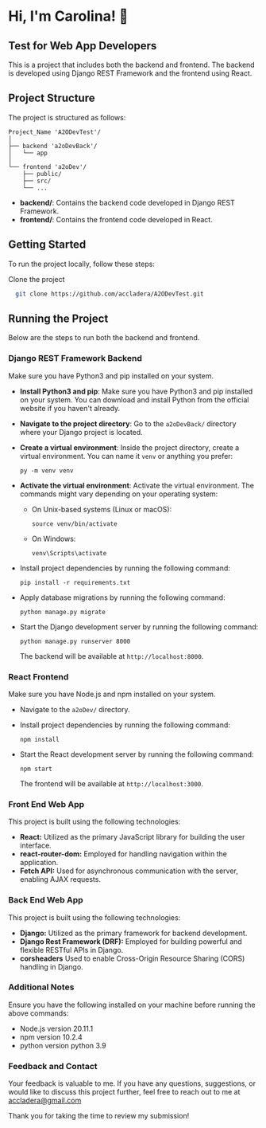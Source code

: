 
# Hi, I'm Carolina! 👋


## Test for Web App Developers

This is a project that includes both the backend and frontend. The backend is developed using Django REST Framework and the frontend using React.
## Project Structure

The project is structured as follows:

```
Project_Name 'A2ODevTest'/
│
├── backend 'a2oDevBack'/
│   └── app
│
└── frontend 'a2oDev'/
    ├── public/
    ├── src/
    └── ...
```

- **backend/**: Contains the backend code developed in Django REST Framework.
- **frontend/**: Contains the frontend code developed in React.
## Getting Started

To run the project locally, follow these steps:

Clone the project

```bash
  git clone https://github.com/accladera/A2ODevTest.git
```



## Running the Project

Below are the steps to run both the backend and frontend.


### Django REST Framework Backend

Make sure you have Python3 and pip installed on your system.
* **Install Python3 and pip**:
   Make sure you have Python3 and pip installed on your system. You can download and install Python from the official website if you haven't already.

* **Navigate to the project directory**:
   Go to the `a2oDevBack/` directory where your Django project is located.

* **Create a virtual environment**:
   Inside the project directory, create a virtual environment. You can name it `venv` or anything you prefer:
   ```
   py -m venv venv
   ```

* **Activate the virtual environment**:
   Activate the virtual environment. The commands might vary depending on your operating system:
   - On Unix-based systems (Linux or macOS):
     ```
     source venv/bin/activate
     ```
   - On Windows:
     ```
     venv\Scripts\activate
     ```

* Install project dependencies by running the following command:

   ```
   pip install -r requirements.txt
   ```

* Apply database migrations by running the following command:

   ```
   python manage.py migrate
   ```

* Start the Django development server by running the following command:

   ```
   python manage.py runserver 8000
   ```

   The backend will be available at `http://localhost:8000`.

### React Frontend

Make sure you have Node.js and npm installed on your system.
* Navigate to the `a2oDev/` directory.
* Install project dependencies by running the following command:

   ```
   npm install
   ```

* Start the React development server by running the following command:

   ```
   npm start
   ```

   The frontend will be available at `http://localhost:3000`.

### Front End Web App

This project is built using the following technologies:

- **React:** Utilized as the primary JavaScript library for building the user interface.
- **react-router-dom:** Employed for handling navigation within the application.
- **Fetch API:** Used for asynchronous communication with the server, enabling AJAX requests.

### Back End Web App

This project is built using the following technologies:

- **Django:** Utilized as the primary framework for backend development.
- **Django Rest Framework (DRF):** Employed for building powerful and flexible RESTful APIs in Django.
- **corsheaders** Used to enable Cross-Origin Resource Sharing (CORS) handling in Django.
### Additional Notes

Ensure you have the following installed on your machine before running the above commands:
- Node.js version 20.11.1
- npm version 10.2.4
- python version python 3.9

### Feedback and Contact
Your feedback is valuable to me. If you have any questions, suggestions, or would like to discuss this project further, feel free to reach out to me at accladera@gmail.com

Thank you for taking the time to review my submission!
